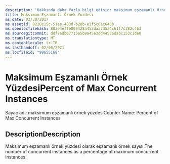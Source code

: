 ```yaml
---
description: 'Hakkında daha fazla bilgi edinin: maksimum eşzamanlı örnek yüzdesi'
title: Maksimum Eşzamanlı Örnek Yüzdesi
ms.date: 03/30/2017
ms.assetid: 8228c15c-51ee-483d-b28b-e1f5c0ac643b
ms.openlocfilehash: 803e4effe809428a453daa7d5a4c61f7c382c463
ms.sourcegitcommit: ddf7edb67715a5b9a45e3dd44536dabc153c1de0
ms.translationtype: MT
ms.contentlocale: tr-TR
ms.lasthandoff: 02/06/2021
ms.locfileid: "99655168"
---
```

# <a name="percent-of-max-concurrent-instances"></a><span data-ttu-id="34418-103">Maksimum Eşzamanlı Örnek Yüzdesi</span><span class="sxs-lookup"><span data-stu-id="34418-103">Percent of Max Concurrent Instances</span></span>

<span data-ttu-id="34418-104">Sayaç adı: maksimum eşzamanlı örnek yüzdesi</span><span class="sxs-lookup"><span data-stu-id="34418-104">Counter Name: Percent of Max Concurrent Instances</span></span>  
  
## <a name="description"></a><span data-ttu-id="34418-105">Description</span><span class="sxs-lookup"><span data-stu-id="34418-105">Description</span></span>  

 <span data-ttu-id="34418-106">Maksimum eşzamanlı örnek yüzdesi olarak eşzamanlı örnek sayısı.</span><span class="sxs-lookup"><span data-stu-id="34418-106">The number of concurrent instances as a percentage of maximum concurrent instances.</span></span>
